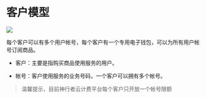 # 客户模型


![](http://static.toughcloud.net/toughsms/tc_20180524121713_2.png)

每个客户可以有多个用户帐号，每个客户有一个专用电子钱包，可以为所有用户帐号订阅商品。


- 客户：主要是指购买商品使用服务的用户。

- 帐号：客户使用服务的业务号码，一个客户可以拥有多个帐号。


> 温馨提示，目前神行者云计费平台每个客户只开放一个帐号限额